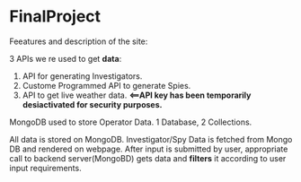 # FinalProject
Feeatures and description of the site:

3 APIs we re used to get **data**:

1) API for generating Investigators.
2) Custome Programmed API to generate Spies.
3) API to get live weather data. **<==API key has been temporarily desiactivated for security purposes.**

MongoDB used to store Operator Data.
1 Database, 2 Collections.

All data is stored on MongoDB. Investigator/Spy Data is fetched from Mongo DB and rendered on webpage.
After input is submitted by user, appropriate call to backend server(MongoBD) gets data and **filters** it according to user input requirements.
